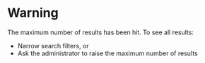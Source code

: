 # Warning

The maximum number of results has been hit. To see all results:

- Narrow search filters, or
- Ask the administrator to raise the maximum number of results
